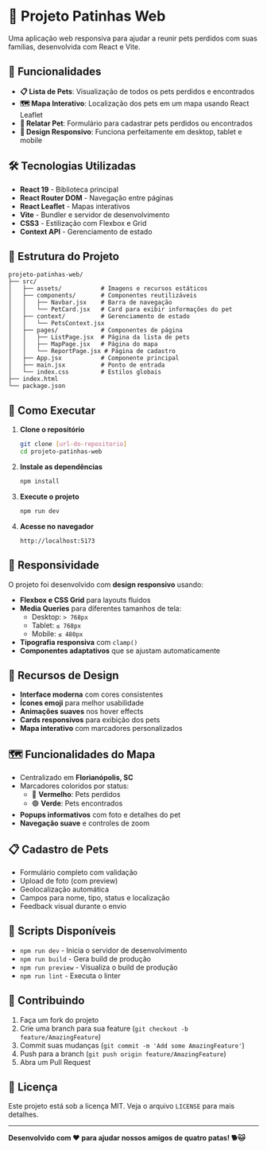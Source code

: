 # 🐾 Projeto Patinhas Web

Uma aplicação web responsiva para ajudar a reunir pets perdidos com suas famílias, desenvolvida com React e Vite.

## 📱 Funcionalidades

- **📋 Lista de Pets**: Visualização de todos os pets perdidos e encontrados
- **🗺️ Mapa Interativo**: Localização dos pets em um mapa usando React Leaflet
- **📝 Relatar Pet**: Formulário para cadastrar pets perdidos ou encontrados
- **📱 Design Responsivo**: Funciona perfeitamente em desktop, tablet e mobile

## 🛠️ Tecnologias Utilizadas

- **React 19** - Biblioteca principal
- **React Router DOM** - Navegação entre páginas
- **React Leaflet** - Mapas interativos
- **Vite** - Bundler e servidor de desenvolvimento
- **CSS3** - Estilização com Flexbox e Grid
- **Context API** - Gerenciamento de estado

## 📂 Estrutura do Projeto

```
projeto-patinhas-web/
├── src/
│   ├── assets/           # Imagens e recursos estáticos
│   ├── components/       # Componentes reutilizáveis
│   │   ├── Navbar.jsx    # Barra de navegação
│   │   └── PetCard.jsx   # Card para exibir informações do pet
│   ├── context/          # Gerenciamento de estado
│   │   └── PetsContext.jsx
│   ├── pages/            # Componentes de página
│   │   ├── ListPage.jsx  # Página da lista de pets
│   │   ├── MapPage.jsx   # Página do mapa
│   │   └── ReportPage.jsx # Página de cadastro
│   ├── App.jsx           # Componente principal
│   ├── main.jsx          # Ponto de entrada
│   └── index.css         # Estilos globais
├── index.html
└── package.json
```

## 🚀 Como Executar

1. **Clone o repositório**
   ```bash
   git clone [url-do-repositorio]
   cd projeto-patinhas-web
   ```

2. **Instale as dependências**
   ```bash
   npm install
   ```

3. **Execute o projeto**
   ```bash
   npm run dev
   ```

4. **Acesse no navegador**
   ```
   http://localhost:5173
   ```

## 📱 Responsividade

O projeto foi desenvolvido com **design responsivo** usando:

- **Flexbox e CSS Grid** para layouts fluidos
- **Media Queries** para diferentes tamanhos de tela:
  - Desktop: `> 768px`
  - Tablet: `≤ 768px`
  - Mobile: `≤ 480px`
- **Tipografia responsiva** com `clamp()`
- **Componentes adaptativos** que se ajustam automaticamente

## 🎨 Recursos de Design

- **Interface moderna** com cores consistentes
- **Ícones emoji** para melhor usabilidade
- **Animações suaves** nos hover effects
- **Cards responsivos** para exibição dos pets
- **Mapa interativo** com marcadores personalizados

## 🗺️ Funcionalidades do Mapa

- Centralizado em **Florianópolis, SC**
- Marcadores coloridos por status:
  - 🔴 **Vermelho**: Pets perdidos
  - 🟢 **Verde**: Pets encontrados
- **Popups informativos** com foto e detalhes do pet
- **Navegação suave** e controles de zoom

## 📋 Cadastro de Pets

- Formulário completo com validação
- Upload de foto (com preview)
- Geolocalização automática
- Campos para nome, tipo, status e localização
- Feedback visual durante o envio

## 🔧 Scripts Disponíveis

- `npm run dev` - Inicia o servidor de desenvolvimento
- `npm run build` - Gera build de produção
- `npm run preview` - Visualiza o build de produção
- `npm run lint` - Executa o linter

## 🤝 Contribuindo

1. Faça um fork do projeto
2. Crie uma branch para sua feature (`git checkout -b feature/AmazingFeature`)
3. Commit suas mudanças (`git commit -m 'Add some AmazingFeature'`)
4. Push para a branch (`git push origin feature/AmazingFeature`)
5. Abra um Pull Request

## 📄 Licença

Este projeto está sob a licença MIT. Veja o arquivo `LICENSE` para mais detalhes.

---

**Desenvolvido com ❤️ para ajudar nossos amigos de quatro patas! 🐕🐱**
